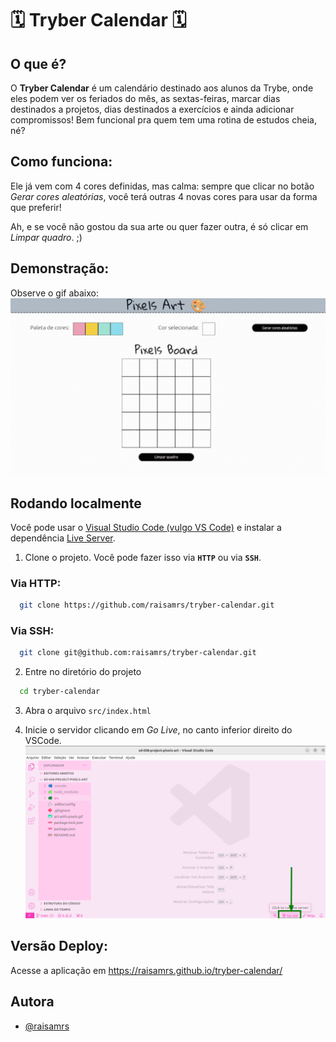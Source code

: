🗓️ Tryber Calendar 🗓️
===============	

## O que é?
O **Tryber Calendar** é um calendário destinado aos alunos da Trybe, onde eles podem ver os feriados do mês, as sextas-feiras, marcar dias destinados a projetos, dias destinados a exercícios e ainda adicionar compromissos! Bem funcional pra quem tem uma rotina de estudos cheia, né?

## Como funciona:
 Ele já vem com 4 cores definidas, mas calma: sempre que clicar no botão *Gerar cores aleatórias*, você terá outras 4 novas cores para usar da forma que preferir!

Ah, e se você não gostou da sua arte ou quer fazer outra, é só clicar em *Limpar quadro*. ;)


## Demonstração:
Observe o gif abaixo:
![Observe o gif:](https://github.com/raisamrs/pixels-art/blob/main/src/imgs/Pixels%20Art%20Demo.gif)



## Rodando localmente
Você pode usar o [Visual Studio Code (vulgo VS Code)](https://code.visualstudio.com/download) e instalar a dependência [Live Server](https://marketplace.visualstudio.com/items?itemName=ritwickdey.LiveServer).

1. Clone o projeto.  Você pode fazer isso via **`HTTP`** ou via **`SSH`**.

### Via HTTP:
```bash
  git clone https://github.com/raisamrs/tryber-calendar.git
```
### Via SSH:
```bash
  git clone git@github.com:raisamrs/tryber-calendar.git
```

2. Entre no diretório do projeto

```bash
  cd tryber-calendar
```

3. Abra o arquivo `src/index.html`


4. Inicie o servidor clicando em *Go Live*, no canto inferior direito do VSCode.
![Go Live](https://github.com/raisamrs/pixels-art/blob/main/src/imgs/Live%20Server.png)

## Versão Deploy:
Acesse a aplicação em https://raisamrs.github.io/tryber-calendar/

## Autora

- [@raisamrs](https://www.github.com/raisamrs)


